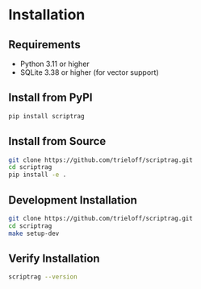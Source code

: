 # Installation

## Requirements

- Python 3.11 or higher
- SQLite 3.38 or higher (for vector support)

## Install from PyPI

```bash
pip install scriptrag
```

## Install from Source

```bash
git clone https://github.com/trieloff/scriptrag.git
cd scriptrag
pip install -e .
```

## Development Installation

```bash
git clone https://github.com/trieloff/scriptrag.git
cd scriptrag
make setup-dev
```

## Verify Installation

```bash
scriptrag --version
```
